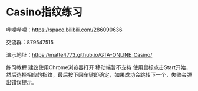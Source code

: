 # Casino指纹练习
哔哩哔哩：https://space.bilibili.com/286090636

交流群：879547515

演示地址：https://matte4773.github.io/GTA-ONLINE_Casino/

练习教程 建议使用Chrome浏览器打开 移动端暂不支持 使用鼠标点击Start开始，然后选择相应的指纹，最后按下回车键即确定，如果成功会跳转下一个，失败会弹出错误提示。

